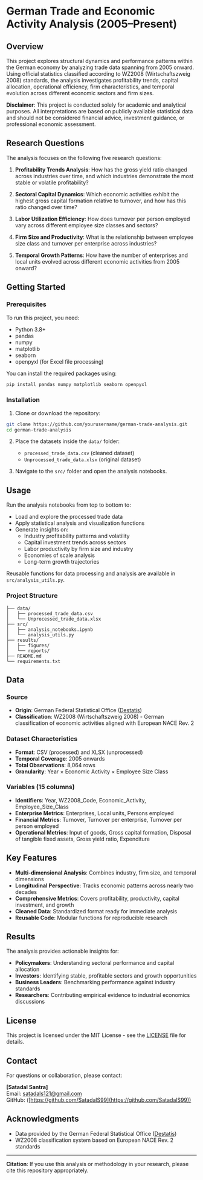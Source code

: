 # German Trade and Economic Activity Analysis (2005–Present)

## Overview
This project explores structural dynamics and performance patterns within the German economy by analyzing trade data spanning from 2005 onward. Using official statistics classified according to WZ2008 (Wirtschaftszweig 2008) standards, the analysis investigates profitability trends, capital allocation, operational efficiency, firm characteristics, and temporal evolution across different economic sectors and firm sizes.

**Disclaimer**: This project is conducted solely for academic and analytical purposes. All interpretations are based on publicly available statistical data and should not be considered financial advice, investment guidance, or professional economic assessment.

## Research Questions
The analysis focuses on the following five research questions:

1. **Profitability Trends Analysis**: How has the gross yield ratio changed across industries over time, and which industries demonstrate the most stable or volatile profitability?

2. **Sectoral Capital Dynamics**: Which economic activities exhibit the highest gross capital formation relative to turnover, and how has this ratio changed over time?

3. **Labor Utilization Efficiency**: How does turnover per person employed vary across different employee size classes and sectors?

4. **Firm Size and Productivity**: What is the relationship between employee size class and turnover per enterprise across industries?

5. **Temporal Growth Patterns**: How have the number of enterprises and local units evolved across different economic activities from 2005 onward?

## Getting Started

### Prerequisites
To run this project, you need:
* Python 3.8+
* pandas
* numpy
* matplotlib
* seaborn
* openpyxl (for Excel file processing)

You can install the required packages using:

```bash
pip install pandas numpy matplotlib seaborn openpyxl
```

### Installation
1. Clone or download the repository:
```bash
git clone https://github.com/yourusername/german-trade-analysis.git
cd german-trade-analysis
```

2. Place the datasets inside the `data/` folder:
   - `processed_trade_data.csv` (cleaned dataset)
   - `Unprocessed_trade_data.xlsx` (original dataset)

3. Navigate to the `src/` folder and open the analysis notebooks.

## Usage
Run the analysis notebooks from top to bottom to:
* Load and explore the processed trade data
* Apply statistical analysis and visualization functions
* Generate insights on:
  - Industry profitability patterns and volatility
  - Capital investment trends across sectors
  - Labor productivity by firm size and industry
  - Economies of scale analysis
  - Long-term growth trajectories

Reusable functions for data processing and analysis are available in `src/analysis_utils.py`.

### Project Structure
```
├── data/
│   ├── processed_trade_data.csv
│   └── Unprocessed_trade_data.xlsx
├── src/
│   ├── analysis_notebooks.ipynb
│   └── analysis_utils.py
├── results/
│   ├── figures/
│   └── reports/
├── README.md
└── requirements.txt
```

## Data

### Source
* **Origin**: German Federal Statistical Office ([Destatis](https://www-genesis.destatis.de/datenbank/online/statistic/45341/table/45341-0002))
* **Classification**: WZ2008 (Wirtschaftszweig 2008) - German classification of economic activities aligned with European NACE Rev. 2

### Dataset Characteristics
* **Format**: CSV (processed) and XLSX (unprocessed)
* **Temporal Coverage**: 2005 onwards
* **Total Observations**: 8,064 rows
* **Granularity**: Year × Economic Activity × Employee Size Class

### Variables (15 columns)
* **Identifiers**: Year, WZ2008_Code, Economic_Activity, Employee_Size_Class
* **Enterprise Metrics**: Enterprises, Local units, Persons employed
* **Financial Metrics**: Turnover, Turnover per enterprise, Turnover per person employed
* **Operational Metrics**: Input of goods, Gross capital formation, Disposal of tangible fixed assets, Gross yield ratio, Expenditure

## Key Features
* **Multi-dimensional Analysis**: Combines industry, firm size, and temporal dimensions
* **Longitudinal Perspective**: Tracks economic patterns across nearly two decades
* **Comprehensive Metrics**: Covers profitability, productivity, capital investment, and growth
* **Cleaned Data**: Standardized format ready for immediate analysis
* **Reusable Code**: Modular functions for reproducible research

## Results
The analysis provides actionable insights for:
* **Policymakers**: Understanding sectoral performance and capital allocation
* **Investors**: Identifying stable, profitable sectors and growth opportunities
* **Business Leaders**: Benchmarking performance against industry standards
* **Researchers**: Contributing empirical evidence to industrial economics discussions

## License
This project is licensed under the MIT License - see the [LICENSE](LICENSE) file for details.

## Contact
For questions or collaboration, please contact:

**[Satadal Santra]**  
Email: satadals121@gmail.com  
GitHub: ([https://github.com/SatadalS99](https://github.com/SatadalS99))

## Acknowledgments
* Data provided by the German Federal Statistical Office ([Destatis](https://www-genesis.destatis.de/datenbank/online/statistic/45341/table/45341-0002))
* WZ2008 classification system based on European NACE Rev. 2 standards

---

**Citation**: If you use this analysis or methodology in your research, please cite this repository appropriately.
